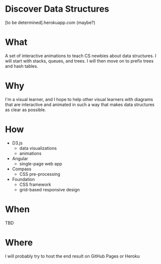 # Discover Data Structures
[to be determined].herokuapp.com (maybe?)

# What

A set of interactive animations to teach CS newbies about data structures. I will start with stacks, queues, and trees. I will then move on to prefix trees and hash tables.

# Why

I'm a visual learner, and I hope to help other visual learners with diagrams that are interactive and animated in such a way that makes data structures as clear as possible.

# How

- D3.js
  - data visualizations
  - animations
- Angular
  - single-page web app
- Compass
  - CSS pre-processing
- Foundation
  - CSS framework
  - grid-based responsive design

# When

TBD

# Where

I will probably try to host the end result on GitHub Pages or Heroku
